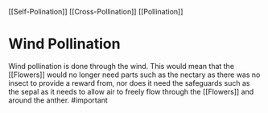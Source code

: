 [[Self-Polination]] [[Cross-Pollination]] [[Pollination]]
# Wind Pollination
Wind pollination is done through the wind. This would mean that the [[Flowers]] would no longer need parts such as the nectary as there was no insect to provide a reward from, nor does it need the safeguards such as the sepal as it needs to allow air to freely flow through the [[Flowers]] and around the anther.
#important 